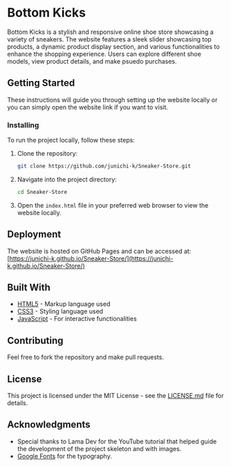 # Bottom Kicks

Bottom Kicks is a stylish and responsive online shoe store showcasing a variety of sneakers. The website features a sleek slider showcasing top products, a dynamic product display section, and various functionalities to enhance the shopping experience. Users can explore different shoe models, view product details, and make psuedo purchases.

## Getting Started

These instructions will guide you through setting up the website locally or you can simply open the website link if you want to visit.

### Installing

To run the project locally, follow these steps:

1. Clone the repository:
    ```bash
    git clone https://github.com/junichi-k/Sneaker-Store.git
    ```

2. Navigate into the project directory:
    ```bash
    cd Sneaker-Store
    ```

3. Open the `index.html` file in your preferred web browser to view the website locally.

## Deployment

The website is hosted on GitHub Pages and can be accessed at:
[https://junichi-k.github.io/Sneaker-Store/](https://junichi-k.github.io/Sneaker-Store/)

## Built With

* [HTML5](https://developer.mozilla.org/en-US/docs/Web/HTML) - Markup language used
* [CSS3](https://developer.mozilla.org/en-US/docs/Web/CSS) - Styling language used
* [JavaScript](https://developer.mozilla.org/en-US/docs/Web/JavaScript) - For interactive functionalities

## Contributing

Feel free to fork the repository and make pull requests.

## License

This project is licensed under the MIT License - see the [LICENSE.md](LICENSE.md) file for details.

## Acknowledgments

* Special thanks to Lama Dev for the YouTube tutorial that helped guide the development of the project skeleton and with images.
* [Google Fonts](https://fonts.google.com/) for the typography.

